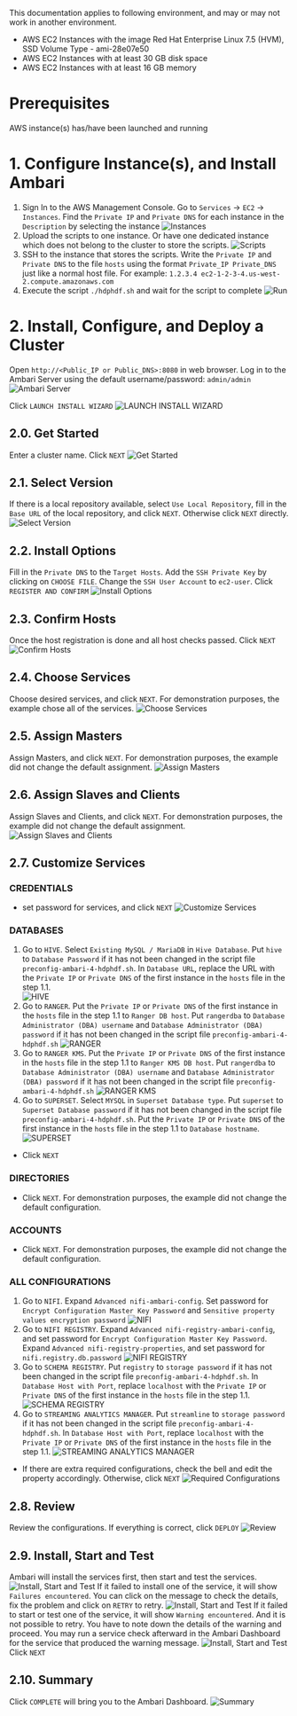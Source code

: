 This documentation applies to following environment, and may or may not work in another environment.
* AWS EC2 Instances with the image Red Hat Enterprise Linux 7.5 (HVM), SSD Volume Type - ami-28e07e50
* AWS EC2 Instances with at least 30 GB disk space
* AWS EC2 Instances with at least 16 GB memory

# Prerequisites
AWS instance(s) has/have been launched and running

# 1. Configure Instance(s), and Install Ambari
1. Sign In to the AWS Management Console. Go to `Services` -> `EC2` -> `Instances`. Find the `Private IP` and `Private DNS` for each instance in the `Description` by selecting the instance
![Instances](images/2.1.0.PNG)
2. Upload the scripts to one instance. Or have one dedicated instance which does not belong to the cluster to store the scripts.
![Scripts](images/2.2.0.PNG)
3. SSH to the instance that stores the scripts. Write the `Private IP` and `Private DNS` to the file `hosts` using the format `Private_IP Private_DNS` just like a normal host file. For example: `1.2.3.4 ec2-1-2-3-4.us-west-2.compute.amazonaws.com`
4. Execute the script `./hdphdf.sh` and wait for the script to complete
![Run](images/2.4.0.PNG)

# 2. Install, Configure, and Deploy a Cluster
Open `http://<Public_IP or Public_DNS>:8080` in web browser. Log in to the Ambari Server using the default username/password: `admin/admin`
![Ambari Server](images/3.0.0.PNG)

Click `LAUNCH INSTALL WIZARD`
![LAUNCH INSTALL WIZARD](images/3.0.1.PNG)
## 2.0. Get Started
Enter a cluster name. Click `NEXT`
![Get Started](images/3.0.2.PNG)
## 2.1. Select Version
If there is a local repository available, select `Use Local Repository`, fill in the `Base URL` of the local repository, and click `NEXT`. Otherwise click `NEXT` directly.
![Select Version](images/3.1.0.PNG)
## 2.2. Install Options
Fill in the `Private DNS` to the `Target Hosts`. Add the `SSH Private Key` by clicking on `CHOOSE FILE`. Change the `SSH User Account` to `ec2-user`. Click `REGISTER AND CONFIRM`
![Install Options](images/3.2.1.PNG)
## 2.3. Confirm Hosts
Once the host registration is done and all host checks passed. Click `NEXT`
![Confirm Hosts](images/3.3.0.PNG)
## 2.4. Choose Services
Choose desired services, and click `NEXT`. For demonstration purposes, the example chose all of the services.
![Choose Services](images/3.4.0.PNG)
## 2.5. Assign Masters
Assign Masters, and click `NEXT`. For demonstration purposes, the example did not change the default assignment.
![Assign Masters](images/3.5.0.PNG)
## 2.6. Assign Slaves and Clients
Assign Slaves and Clients, and click `NEXT`. For demonstration purposes, the example did not change the default assignment.
![Assign Slaves and Clients](images/3.6.0.PNG)
## 2.7. Customize Services
### CREDENTIALS
  * set password for services, and click `NEXT`
  ![Customize Services](images/3.7.0.PNG)

### DATABASES
  1. Go to `HIVE`. Select `Existing MySQL / MariaDB` in `Hive Database`. Put `hive` to `Database Password` if it has not been changed in the script file `preconfig-ambari-4-hdphdf.sh`. In `Database URL`, replace the URL with the `Private IP` or `Private DNS` of the first instance in the `hosts` file in the step 1.1.  
  ![HIVE](images/3.7.15.PNG)
  2. Go to `RANGER`. Put the `Private IP` or `Private DNS` of the first instance in the `hosts` file in the step 1.1 to `Ranger DB host`. Put `rangerdba` to `Database Administrator (DBA) username` and `Database Administrator (DBA) password` if it has not been changed in the script file `preconfig-ambari-4-hdphdf.sh`
  ![RANGER](images/3.7.2.PNG)
  3. Go to `RANGER KMS`. Put the `Private IP` or `Private DNS` of the first instance in the `hosts` file in the step 1.1 to `Ranger KMS DB host`. Put `rangerdba` to `Database Administrator (DBA) username` and `Database Administrator (DBA) password` if it has not been changed in the script file `preconfig-ambari-4-hdphdf.sh`
  ![RANGER KMS](images/3.7.4.PNG)
  4. Go to `SUPERSET`. Select `MYSQL` in `Superset Database type`. Put `superset` to `Superset Database password` if it has not been changed in the script file `preconfig-ambari-4-hdphdf.sh`. Put the `Private IP` or `Private DNS` of the first instance in the `hosts` file in the step 1.1 to `Database hostname`.
  ![SUPERSET](images/3.7.6.PNG)
  * Click `NEXT`

### DIRECTORIES
  * Click `NEXT`. For demonstration purposes, the example did not change the default configuration.

### ACCOUNTS
  * Click `NEXT`. For demonstration purposes, the example did not change the default configuration.

### ALL CONFIGURATIONS
  1. Go to `NIFI`. Expand `Advanced nifi-ambari-config`. Set password for `Encrypt Configuration Master Key Password` and `Sensitive property values encryption password`
  ![NIFI](images/3.7.13.PNG)
  2. Go to `NIFI REGISTRY`. Expand `Advanced nifi-registry-ambari-config`, and set password for `Encrypt Configuration Master Key Password`. Expand `Advanced nifi-registry-properties`, and set password for `nifi.registry.db.password`
  ![NIFI REGISTRY](images/3.7.14.PNG)
  3. Go to `SCHEMA REGISTRY`. Put `registry` to `storage password` if it has not been changed in the script file `preconfig-ambari-4-hdphdf.sh`. In `Database Host with Port`, replace `localhost` with the `Private IP` or `Private DNS` of the first instance in the `hosts` file in the step 1.1.
  ![SCHEMA REGISTRY](images/3.7.10.PNG)
  4. Go to `STREAMING ANALYTICS MANAGER`. Put `streamline` to `storage password` if it has not been changed in the script file `preconfig-ambari-4-hdphdf.sh`. In `Database Host with Port`, replace `localhost` with the `Private IP` or `Private DNS` of the first instance in the `hosts` file in the step 1.1.
  ![STREAMING ANALYTICS MANAGER](images/3.7.11.PNG)
  * If there are extra required configurations, check the bell and edit the property accordingly. Otherwise, click `NEXT`
  ![Required Configurations](images/3.7.12.PNG)

## 2.8. Review
Review the configurations. If everything is correct, click `DEPLOY`
![Review](images/3.8.0.PNG)
## 2.9. Install, Start and Test
Ambari will install the services first, then start and test the services.
![Install, Start and Test](images/3.9.0.PNG)
If it failed to install one of the service, it will show `Failures encountered`. You can click on the message to check the details, fix the problem and click on `RETRY` to retry.
![Install, Start and Test](images/3.9.1.PNG)
If it failed to start or test one of the service, it will show `Warning encountered`. And it is not possible to retry. You have to note down the details of the warning and proceed. You may run a service check afterward in the Ambari Dashboard for the service that produced the warning message.
![Install, Start and Test](images/3.9.2.PNG)
Click `NEXT`
## 2.10. Summary
Click `COMPLETE` will bring you to the Ambari Dashboard.
![Summary](images/3.10.0.PNG)
